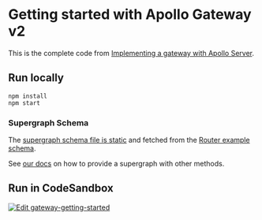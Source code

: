 # Getting started with Apollo Gateway v2

This is the complete code from [Implementing a gateway with Apollo Server](https://www.apollographql.com/docs/apollo-server/using-federation/apollo-gateway-setup).

## Run locally

```shell
npm install
npm start
```

### Supergraph Schema
The [supergraph schema file is static](https://www.apollographql.com/docs/apollo-server/using-federation/apollo-gateway-setup#composing-the-supergraph-schema) and fetched from the [Router example schema](https://www.apollographql.com/docs/router/quickstart#2-download-the-example-supergraph-schema).

See [our docs](https://www.apollographql.com/docs/apollo-server/using-federation/apollo-gateway-setup#nodejs-gateway-setup) on how to provide a supergraph with other methods.

## Run in CodeSandbox

<a href="https://codesandbox.io/s/github/apollographql/docs-examples/tree/main/apollo-gateway/v2/getting-started?fontsize=14&hidenavigation=1&theme=dark">
  <img alt="Edit gateway-getting-started" src="https://codesandbox.io/static/img/play-codesandbox.svg">
</a>
